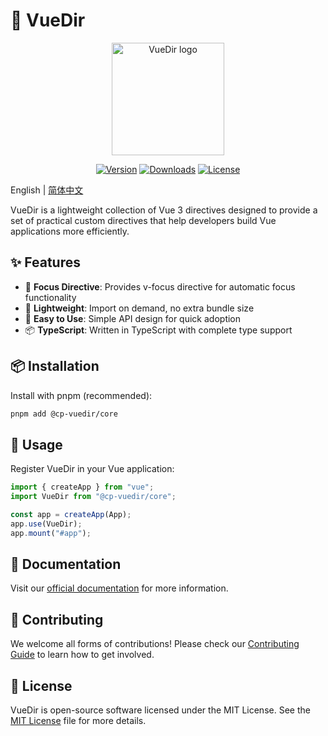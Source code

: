 # 📡 VueDir

<p align="center">
  <img width="180" src="https://github.com/codepaintstudio/vuedir/blob/main/docs/public/logo.jpg" alt="VueDir logo">
</p>

<p align="center">
  <a href="https://www.npmjs.com/package/@cp-vuedir/core"><img src="https://img.shields.io/npm/v/@cp-vuedir/core.svg" alt="Version"></a>
  <a href="https://www.npmjs.com/package/@cp-vuedir/core"><img src="https://img.shields.io/npm/dm/@cp-vuedir/core.svg" alt="Downloads"></a>
  <a href="https://github.com/CodePaintStudio/vuedir/blob/main/LICENSE"><img src="https://img.shields.io/npm/l/@cp-vuedir/core.svg" alt="License"></a>
</p>

English | [简体中文](./README.zh.md)

VueDir is a lightweight collection of Vue 3 directives designed to provide a set of practical custom directives that help developers build Vue applications more efficiently.

## ✨ Features

- 🎯 **Focus Directive**: Provides v-focus directive for automatic focus functionality
- 🎨 **Lightweight**: Import on demand, no extra bundle size
- 🔧 **Easy to Use**: Simple API design for quick adoption
- 📦 **TypeScript**: Written in TypeScript with complete type support

## 📦 Installation

Install with pnpm (recommended):

```bash
pnpm add @cp-vuedir/core
```

## 🚀 Usage

Register VueDir in your Vue application:

```ts
import { createApp } from "vue";
import VueDir from "@cp-vuedir/core";

const app = createApp(App);
app.use(VueDir);
app.mount("#app");
```

## 📖 Documentation

Visit our [official documentation](https://codepaintstudio.github.io/vuedir/) for more information.

## 🤝 Contributing

We welcome all forms of contributions! Please check our [Contributing Guide](./CONTRIBUTING.md) to learn how to get involved.

## 📄 License

VueDir is open-source software licensed under the MIT License. See the [MIT License](https://github.com/CodePaintStudio/codepaint/blob/main/LICENSE) file for more details.
